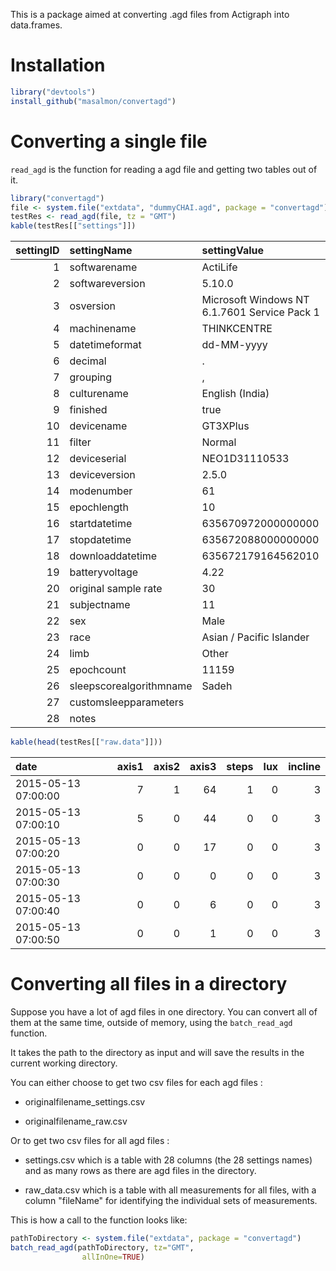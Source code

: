 This is a package aimed at converting .agd files from Actigraph into data.frames.

Installation
============

``` r
library("devtools")
install_github("masalmon/convertagd")
```

Converting a single file
========================

`read_agd` is the function for reading a agd file and getting two tables out of it.

``` r
library("convertagd")
file <- system.file("extdata", "dummyCHAI.agd", package = "convertagd")
testRes <- read_agd(file, tz = "GMT")
kable(testRes[["settings"]])
```

|  settingID| settingName             | settingValue                                 |
|----------:|:------------------------|:---------------------------------------------|
|          1| softwarename            | ActiLife                                     |
|          2| softwareversion         | 5.10.0                                       |
|          3| osversion               | Microsoft Windows NT 6.1.7601 Service Pack 1 |
|          4| machinename             | THINKCENTRE                                  |
|          5| datetimeformat          | dd-MM-yyyy                                   |
|          6| decimal                 | .                                            |
|          7| grouping                | ,                                            |
|          8| culturename             | English (India)                              |
|          9| finished                | true                                         |
|         10| devicename              | GT3XPlus                                     |
|         11| filter                  | Normal                                       |
|         12| deviceserial            | NEO1D31110533                                |
|         13| deviceversion           | 2.5.0                                        |
|         14| modenumber              | 61                                           |
|         15| epochlength             | 10                                           |
|         16| startdatetime           | 635670972000000000                           |
|         17| stopdatetime            | 635672088000000000                           |
|         18| downloaddatetime        | 635672179164562010                           |
|         19| batteryvoltage          | 4.22                                         |
|         20| original sample rate    | 30                                           |
|         21| subjectname             | 11                                           |
|         22| sex                     | Male                                         |
|         23| race                    | Asian / Pacific Islander                     |
|         24| limb                    | Other                                        |
|         25| epochcount              | 11159                                        |
|         26| sleepscorealgorithmname | Sadeh                                        |
|         27| customsleepparameters   |                                              |
|         28| notes                   |                                              |

``` r
kable(head(testRes[["raw.data"]]))
```

| date                |  axis1|  axis2|  axis3|  steps|  lux|  incline|
|:--------------------|------:|------:|------:|------:|----:|--------:|
| 2015-05-13 07:00:00 |      7|      1|     64|      1|    0|        3|
| 2015-05-13 07:00:10 |      5|      0|     44|      0|    0|        3|
| 2015-05-13 07:00:20 |      0|      0|     17|      0|    0|        3|
| 2015-05-13 07:00:30 |      0|      0|      0|      0|    0|        3|
| 2015-05-13 07:00:40 |      0|      0|      6|      0|    0|        3|
| 2015-05-13 07:00:50 |      0|      0|      1|      0|    0|        3|

Converting all files in a directory
===================================

Suppose you have a lot of agd files in one directory. You can convert all of them at the same time, outside of memory, using the `batch_read_agd` function.

It takes the path to the directory as input and will save the results in the current working directory.

You can either choose to get two csv files for each agd files :

-   originalfilename\_settings.csv

-   originalfilename\_raw.csv

Or to get two csv files for all agd files :

-   settings.csv which is a table with 28 columns (the 28 settings names) and as many rows as there are agd files in the directory.

-   raw\_data.csv which is a table with all measurements for all files, with a column "fileName" for identifying the individual sets of measurements.

This is how a call to the function looks like:

``` r
pathToDirectory <- system.file("extdata", package = "convertagd")
batch_read_agd(pathToDirectory, tz="GMT",
                allInOne=TRUE)
```
